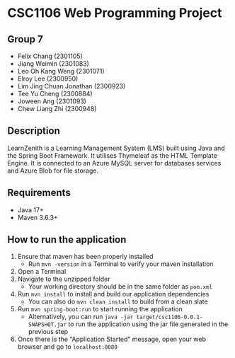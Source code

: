 # CSC1106 Web Programming Project

## Group 7
- Felix Chang (2301105)
- Jiang Weimin (2301083)
- Leo Oh Kang Weng (2301071)
- Elroy Lee (2300950)
- Lim Jing Chuan Jonathan (2300923)
- Tee Yu Cheng (2300884)
- Joween Ang (2301093)
- Chew Liang Zhi (2300948)

## Description
LearnZenith is a Learning Management System (LMS) built using Java and the Spring Boot Framework. It utilises Thymeleaf as the HTML Template Engine. It is connected to an Azure MySQL server for databases services and Azure Blob for file storage.

## Requirements

 - Java 17+
 - Maven 3.6.3+

## How to run the application

1.	Ensure that maven has been properly installed
	-	Run `mvn -version` in a Terminal to verify your maven installation
2. Open a Terminal
3. 	Navigate to the unzipped folder
	- 	Your working directory should be in the same folder as `pom.xml`
5. Run `mvn install` to install and build our application dependencies
	-	You can also do `mvn clean install` to build from a clean slate
6.  Run `mvn spring-boot:run` to start running the application
	-	Alternatively, you can run `java -jar target/csc1106-0.0.1-SNAPSHOT.jar` to run the application using the jar file generated in the previous step
7. Once there is the “Application Started” message, open your web browser and go to `localhost:8080`
